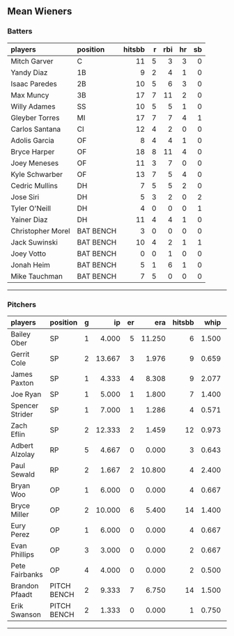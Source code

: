 ## Mean Wieners

### Batters

 
|players           |position  | hitsbb|  r| rbi| hr| sb| 
|:-----------------|:---------|------:|--:|---:|--:|--:| 
|Mitch Garver      |C         |     11|  5|   3|  3|  0| 
|Yandy Diaz        |1B        |      9|  2|   4|  1|  0| 
|Isaac Paredes     |2B        |     10|  5|   6|  3|  0| 
|Max Muncy         |3B        |     17|  7|  11|  2|  0| 
|Willy Adames      |SS        |     10|  5|   5|  1|  0| 
|Gleyber Torres    |MI        |     17|  7|   7|  4|  1| 
|Carlos Santana    |CI        |     12|  4|   2|  0|  0| 
|Adolis Garcia     |OF        |      8|  4|   4|  1|  0| 
|Bryce Harper      |OF        |     18|  8|  11|  4|  0| 
|Joey Meneses      |OF        |     11|  3|   7|  0|  0| 
|Kyle Schwarber    |OF        |     13|  7|   5|  4|  0| 
|Cedric Mullins    |DH        |      7|  5|   5|  2|  0| 
|Jose Siri         |DH        |      5|  3|   2|  0|  2| 
|Tyler O'Neill     |DH        |      4|  0|   0|  0|  1| 
|Yainer Diaz       |DH        |     11|  4|   4|  1|  0| 
|Christopher Morel |BAT BENCH |      3|  0|   0|  0|  0| 
|Jack Suwinski     |BAT BENCH |     10|  4|   2|  1|  1| 
|Joey Votto        |BAT BENCH |      0|  0|   1|  0|  0| 
|Jonah Heim        |BAT BENCH |      5|  1|   6|  1|  0| 
|Mike Tauchman     |BAT BENCH |      7|  5|   0|  0|  0| 


* * *

### Pitchers

 
|players         |position    |  g|     ip| er|    era| hitsbb|  whip| so|  w| sv| 
|:---------------|:-----------|--:|------:|--:|------:|------:|-----:|--:|--:|--:| 
|Bailey Ober     |SP          |  1|  4.000|  5| 11.250|      6| 1.500|  4|  0|  0| 
|Gerrit Cole     |SP          |  2| 13.667|  3|  1.976|      9| 0.659| 18|  2|  0| 
|James Paxton    |SP          |  1|  4.333|  4|  8.308|      9| 2.077|  4|  0|  0| 
|Joe Ryan        |SP          |  1|  5.000|  1|  1.800|      7| 1.400|  7|  0|  0| 
|Spencer Strider |SP          |  1|  7.000|  1|  1.286|      4| 0.571|  9|  1|  0| 
|Zach Eflin      |SP          |  2| 12.333|  2|  1.459|     12| 0.973| 15|  0|  0| 
|Adbert Alzolay  |RP          |  5|  4.667|  0|  0.000|      3| 0.643|  4|  1|  4| 
|Paul Sewald     |RP          |  2|  1.667|  2| 10.800|      4| 2.400|  2|  0|  1| 
|Bryan Woo       |OP          |  1|  6.000|  0|  0.000|      4| 0.667|  5|  1|  0| 
|Bryce Miller    |OP          |  2| 10.000|  6|  5.400|     14| 1.400| 11|  0|  0| 
|Eury Perez      |OP          |  1|  6.000|  0|  0.000|      4| 0.667|  7|  0|  0| 
|Evan Phillips   |OP          |  3|  3.000|  0|  0.000|      2| 0.667|  3|  0|  2| 
|Pete Fairbanks  |OP          |  4|  4.000|  0|  0.000|      2| 0.500|  8|  1|  3| 
|Brandon Pfaadt  |PITCH BENCH |  2|  9.333|  7|  6.750|     14| 1.500|  9|  1|  0| 
|Erik Swanson    |PITCH BENCH |  2|  1.333|  0|  0.000|      1| 0.750|  0|  0|  0| 


* * *


